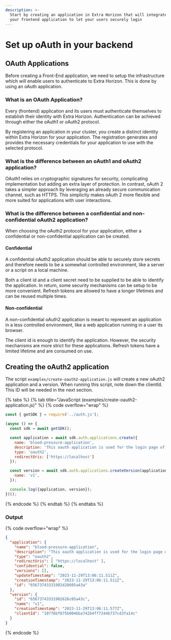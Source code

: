 ```yaml
---
description: >-
  Start by creating an application in Extra Horizon that will integrate with
  your frontend application to let your users securely login
---
```


# Set up oAuth in your backend

## OAuth Applications

Before creating a Front-End application, we need to setup the infrastructure which will enable users to authenticate to Extra Horizon. This is done by using an oAuth application.

### What is an OAuth Application?

Every (frontend) application and its users must authenticate themselves to establish their identity with Extra Horizon. Authentication can be achieved through either the oAuth1 or oAuth2 protocol.

By registering an application in your cluster, you create a distinct identity within Extra Horizon for your application. The registration generates and provides the necessary credentials for your application to use with the selected protocol.

### What is the difference between an oAuth1 and oAuth2 application?

OAuth1 relies on cryptographic signatures for security, complicating implementation but adding an extra layer of protection. In contrast, oAuth 2 takes a simpler approach by leveraging an already secure communication channel, such as HTTPS. This simplicity makes oAuth 2 more flexible and more suited for applications with user interactions.

### What is the difference between a confidential and non-confidential oAuth2 application?

When choosing the oAuth2 protocol for your application, either a confidential or non-confidential application can be created.&#x20;

#### Confidential

A confidential oAuth2 application should be able to securely store secrets and therefore needs to be a somewhat controlled environment, like a server or a script on a local machine.

Both a client id and a client secret need to be supplied to be able to identify the application.  In return, some security mechanisms can be setup to be more convenient. Refresh tokens are allowed to have a longer lifetimes and can be reused multiple times.

#### Non-confidential

A non-confidential oAuth2 application is meant to represent an application in a less controlled environment, like a web application running in a user its browser.

The client id is enough to identify the application. However, the security mechanisms are more strict for these applications. Refresh tokens have a limited lifetime and are consumed on use.

## Creating the oAuth2 application

The script `examples/create-oauth2-application.js` will create a new oAuth2 application and a version. When running this script, note down the clientId. This ID will be needed in the next section.

{% tabs %}
{% tab title="JavaScript (examples/create-oauth2-application.js)" %}
{% code overflow="wrap" %}
```javascript
const { getSDK } = require('../auth.js');

(async () => {
  const sdk = await getSDK();

  const application = await sdk.auth.applications.create({
    name: 'blood-pressure-application',
    description: 'This oauth application is used for the login page of the blood pressure application.',
    type: 'oauth2',
    redirectUris: ['https://localhost']
  });

  const version = await sdk.auth.applications.createVersion(application.id, {
    name: 'v1',
  });

  console.log({application, version});
})();
```
{% endcode %}
{% endtab %}
{% endtabs %}

### Output

{% code overflow="wrap" %}
```json
{
  "application": {
    "name": "blood-pressure-application",
    "description": "This oauth application is used for the login page of the blood pressure application.",
    "type": "oauth2",
    "redirectUris": [ "https://localhost" ],
    "confidential": false,
    "versions": [],
    "updateTimestamp": "2023-11-29T13:06:11.511Z",
    "creationTimestamp": "2023-11-29T13:06:11.511Z",
    "id": "65673743331902d28605a43a"
  },
  "version": {
    "id": "65673743331902626c05a43c",
    "name": "v1",
    "creationTimestamp": "2023-11-29T13:06:11.577Z",
    "clientId": "10776bf875b004bba742b4ff7244b737cd3fa14c"
  }
}
```
{% endcode %}

##

##
